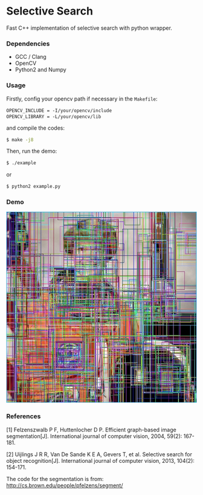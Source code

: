 # Selective Search
Fast C++ implementation of selective search with python wrapper.

### Dependencies
- GCC / Clang
- OpenCV
- Python2 and Numpy

### Usage
Firstly, config your opencv path if necessary in the `Makefile`:
```
OPENCV_INCLUDE = -I/your/opencv/include
OPENCV_LIBRARY = -L/your/opencv/lib
```
and compile the codes:
```sh
$ make -j8
```

Then, run the demo:
```sh
$ ./example
```
or
```sh
$ python2 example.py
```

### Demo
![demo](demo/box.jpg)

### References
[1] Felzenszwalb P F, Huttenlocher D P. Efficient graph-based image segmentation[J]. International journal of computer vision, 2004, 59(2): 167-181.

[2] Uijlings J R R, Van De Sande K E A, Gevers T, et al. Selective search for object recognition[J]. International journal of computer vision, 2013, 104(2): 154-171.

The code for the segmentation is from:
http://cs.brown.edu/people/pfelzens/segment/


